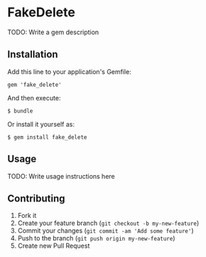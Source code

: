 # FakeDelete

TODO: Write a gem description

## Installation

Add this line to your application's Gemfile:

    gem 'fake_delete'

And then execute:

    $ bundle

Or install it yourself as:

    $ gem install fake_delete

## Usage

TODO: Write usage instructions here

## Contributing

1. Fork it
2. Create your feature branch (`git checkout -b my-new-feature`)
3. Commit your changes (`git commit -am 'Add some feature'`)
4. Push to the branch (`git push origin my-new-feature`)
5. Create new Pull Request
